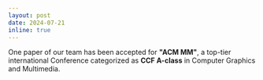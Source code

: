```yaml
---
layout: post
date: 2024-07-21
inline: true
---
```


One paper of our team has been accepted for **"ACM MM"**, a top-tier international Conference categorized as **CCF A-class** in Computer Graphics and Multimedia.
